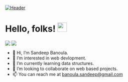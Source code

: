 [![Header](https://raw.githubusercontent.com/MartinHeinz/<OWNER>/<OWNER>/readme_header.png "Header")](https://some-url.dev/)
# Hello, folks! <img src="https://raw.githubusercontent.com/MartinHeinz/MartinHeinz/master/wave.gif" width="30px">

<img align="center" src="https://github-readme-stats.vercel.app/api/top-langs/?username=sandeepbanoula&theme=<THEME_NAME>" />
<img align="center" src="https://github-readme-stats.vercel.app/api?username=sandeepbanoula&count_private=true&show_icons=true&theme=radical&hide=contribs,prs,stars" />

- 👋 Hi, I’m Sandeep Banoula.
- 👀 I’m interested in web devlopment.
- 🌱 I’m currently learning data structures.
- 💞️ I’m looking to collaborate on web based projects.
- 📫 You can reach me at banoula.sandeep@gmail.com

<!---
sandeepbanoula/sandeepbanoula is a ✨ special ✨ repository because its `README.md` (this file) appears on your GitHub profile.
You can click the Preview link to take a look at your changes.
--->
